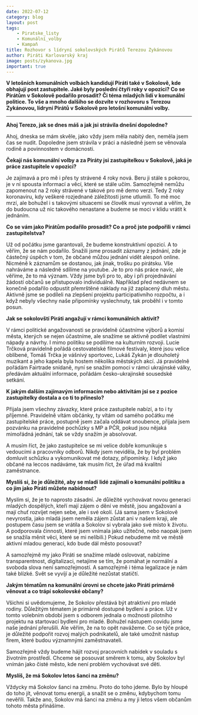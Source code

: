 ```yaml
---
date: 2022-07-12
category: blog
layout: post
tags:
    - Piratske_listy
    - Komunální_volby
    - Kampaň
title: Rozhovor s lídryní sokolovských Pirátů Terezou Zykánovou
author: Piráti Karlovarský kraj
image: posts/zykanova.jpg
important: true
---
```


**V letošních komunálních volbách kandidují Piráti také v Sokolově, kde obhajují post zastupitele. Jaké byly poslední čtyři roky v opozici? Co se Pirátům v Sokolově podařilo prosadit? Či téma mladých lidí v komunální politice. To vše a mnoho dalšího se dozvíte v rozhovoru s Terezou Zykánovou, lídryní Pirátů v Sokolově pro letošní komunální volby.**

---
**Ahoj Terezo, jak se dnes máš a jak jsi strávila dnešní dopoledne?**

Ahoj, dneska se mám skvěle, jako vždy jsem měla nabitý den, neměla jsem čas se nudit. Dopoledne jsem strávila v práci a následně jsem se věnovala rodině a povinnostem v domácnosti.


**Čekají nás komunální volby a za Piráty jsi zastupitelkou v Sokolově, jaká je práce zastupitele v opozici?**

Je zajímavá a pro mě i přes ty strávené 4 roky nová. Beru ji stále s pokorou, je v ní spousta informací a věcí, které se stále učím. Samozřejmě nemůžu zapomenout na 2 roky strávené v takové pro mě demo verzi. Tedy 2 roky koronaviru, kdy veškeré rozjednané záležitosti jsme utlumili. To mě moc mrzí, ale bohužel i s takovými situacemi se člověk musí vyrovnat a věřím, že do budoucna už nic takového nenastane a budeme se moci v klidu vrátit k jednáním.

**Co se vám jako Pirátům podařilo prosadit? Co a proč jste podpořili v rámci zastupitelstva?**

Už od počátku jsme garantovali, že budeme konstruktivní opozicí. A to věřím, že se nám podařilo. Snažili jsme prosadit záznamy z jednání, zde je částečný úspěch v tom, že občané můžou jednání vidět alespoň online. Nicméně k záznamům se dostanou, jak jinak, trošku po pirátsku. Vše nahráváme a následně sdílíme na youtube. Je to pro nás práce navíc, ale věříme, že to má význam. Vždy jsme byli pro to, aby i při projednávání žádostí občanů se přistupovalo individuálně. Například před nedávnem se konečně podařilo odpustit přemrštěné náklady na již zaplacený dluh městu. Aktivně jsme se podíleli na zlepšení projektu participativního rozpočtu, a i když nebyly všechny naše připomínky vyslechnuty, tak proběhl i v tomto posun.

**Jak se sokolovští Piráti angažují v rámci komunálních aktivit?**

V rámci politické angažovanosti se pravidelně účastníme výborů a komisí města, kterých se nejen účastníme, ale snažíme se aktivně podílet vlastními nápady a návrhy. I mimo politiku se podílíme na kulturním rozvoji. Lucie Trčková pravidelně pořádá cestovatelské filmové festivaly, které jsou velice oblíbené, Tomáš Trčka je vášnivý sportovec, Lukáš Zykán je dlouholetý muzikant a jeho kapela byla hostem několika městských akcí. Já pravidelně pořádám Fairtrade snídaně, nyní se snažím pomoci v rámci ukrajinské války, předávám aktuální informace, pořádám česko-ukrajinské sousedské setkání.

  
  

**K jakým dalším zajímavým informacím nebo aktivitám jsi se z pozice zastupitelky dostala a co ti to přineslo?**

Přijala jsem všechny závazky, které práce zastupitele nabízí, a to i ty příjemné. Pravidelně vítám občánky, ty vítám od samého počátku mé zastupitelské práce, postupně jsem začala oddávat snoubence, přijala jsem pozvánku na pravidelné pochůzky s MP a PČR, pokud jsou nějaká mimořádná jednání, tak se vždy snažím je absolvovat.

A musím říct, že jako zastupitelce se mi velice dobře komunikuje s vedoucími a pracovníky odborů. Nikdy jsem neviděla, že by byl problém domluvit schůzku a vykomunikovat mé dotazy, připomínky. I když jako občané na leccos nadáváme, tak musím říct, že úřad má kvalitní zaměstnance.

  

**Myslíš si, že je důležité, aby se mladí lidé zajímali o komunální politiku a co jim jako Piráti můžete nabídnout?**

  

Myslím si, že je to naprosto zásadní. Je důležité vychovávat novou generaci mladých dospělých, kteří mají zájem o dění ve městě, jsou angažovaní a mají chuť rozvíjet nejen sebe, ale i své okolí. (Já sama jsem v Sokolově nevyrostla, jako mladá jsem neměla zájem zůstat ani v našem kraji, ale postupem času jsem se vrátila a Sokolov si vybrala jako své místo k životu. A podporovala činnosti, které jsem vnímala jako užitečné, nebo naopak jsem se snažila měnit věci, které se mi nelíbili.) Pokud nebudeme mít ve městě aktivní mladou generaci, kdo bude dál město posouvat?

A samozřejmě my jako Piráti se snažíme mladé oslovovat, nabízíme transparentnost, digitalizaci, netajíme se tím, že pomáhat je normální a svoboda slova není samozřejmostí. A samozřejmě i téma legalizace je nám také blízké. Svět se vyvíjí a je důležité nezůstat statičtí.

  

**Jakým tématům na komunální úrovni se chcete jako Piráti primárně věnovat a co trápí sokolovské občany?**

  

Všichni si uvědomujeme, že Sokolov přestává být atraktivní pro mladé rodiny. Důležitým tématem je primárně dostupné bydlení a práce. Už v tomto volebním období jsem s odborem jednala o možnosti pilotního projektu na startovací bydlení pro mladé. Bohužel nástupem covidu jsme naše jednání přerušili. Ale věřím, že na to opět navážeme. Co se týče práce, je důležité podpořit rozvoj malých podnikatelů, ale také umožnit nástup firem, které budou významnými zaměstnavateli.

Samozřejmě vždy budeme hájit rozvoj pracovních nabídek v souladu s životním prostředí. Chceme se posouvat směrem k tomu, aby Sokolov byl vnímán jako čisté město, kde není problém vychovávat své děti.

  

**Myslíš, že má Sokolov letos šanci na změnu?**

Vždycky má Sokolov šanci na změnu. Proto do toho jdeme. Bylo by hloupé do toho jít, věnovat tomu energii, a snažit se o změnu, kdybychom tomu nevěřili. Takže ano, Sokolov má šanci na změnu a my ji letos všem občanům tohoto města přinášíme.
